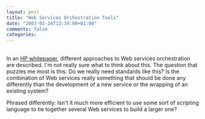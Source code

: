 ```yaml
---
layout: post
title: "Web Services Orchestration Tools"
date: "2003-02-24T13:34:00+01:00"
comments: false
categories: 
---
```


<p><br />
In an <a href="http://devresource.hp.com/drc/technical_white_papers/WSOrch/WSOrchestration.pdf">HP whitepaper</a>, different approaches to Web services orchestration are described. I'm not really sure what to think about this. The question that  puzzles me most is this: Do we really need standards like this? Is the combination of Web services really something that should be done any differently than the development of a new service or the wrapping of an existing system?</p>

<p>Phrased differently: Isn't it much more efficient to use some sort of scripting language to tie together several Web services to build a larger one?</p>

